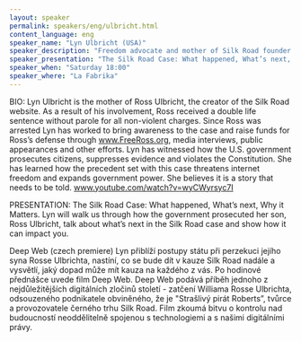 ```yaml
---
layout: speaker
permalink: speakers/eng/ulbricht.html
content_language: eng
speaker_name: "Lyn Ulbricht (USA)"
speaker_description: "Freedom advocate and mother of Silk Road founder Ross Ulbricht"
speaker_presentation: "The Silk Road Case: What happened, What’s next, Why it Matters"
speaker_when: "Saturday 18:00"
speaker_where: "La Fabrika"
---
```

BIO:
Lyn Ulbricht is the mother of Ross Ulbricht, the creator of the Silk Road website. As a result of his involvement, Ross received a double life sentence without parole for all non-violent charges. Since Ross was arrested Lyn has worked to bring awareness to the case and raise funds for Ross’s defense through www.FreeRoss.org, media interviews, public appearances and other efforts. Lyn has witnessed how the U.S. government prosecutes citizens, suppresses evidence and violates the Constitution. She has learned how the precedent set with this case threatens internet freedom and expands government power. She believes it is a story that needs to be told.
www.youtube.com/watch?v=wyCWyrsyc7I

PRESENTATION: 
The Silk Road Case: What happened, What’s next, Why it Matters.
Lyn will walk us through how the government prosecuted her son, Ross Ulbricht, talk about what’s next in the Silk Road case and show how it can impact you.

Deep Web (czech premiere)
Lyn přiblíží postupy státu při perzekuci jejího syna Rosse Ulbrichta, nastíní, co se bude dít v kauze Silk Road nadále a vysvětlí, jaký dopad může mít kauza na každého z vás. Po hodinové přednášce uvede film Deep Web. Deep Web podává příběh jednoho z nejdůležitějších digitálních zločinů století - zatčení Williama Rosse Ulbrichta, odsouzeného podnikatele obviněného, že je "Strašlivý pirát Roberts”, tvůrce a provozovatele černého trhu Silk Road. Film zkoumá bitvu o kontrolu nad budoucností neoddělitelně spojenou s technologiemi a s našimi digitálními právy. 
